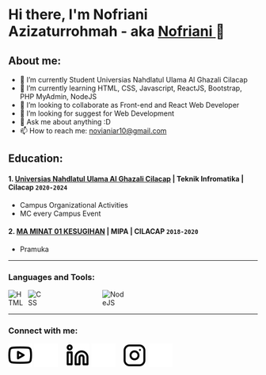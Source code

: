 # Hi there, I'm Nofriani Azizaturrohmah - aka [Nofriani ](https://www.youtube.com/channel/UCEiT6OOrQQshO7nM5t7mgTg) 👋
## About me:
- 🔭 I’m currently Student Universias Nahdlatul Ulama Al Ghazali Cilacap
- 🌱 I’m currently learning HTML, CSS, Javascript, ReactJS, Bootstrap, PHP MyAdmin, NodeJS
- 👯 I’m looking to collaborate as Front-end and React Web Developer
- 🤔 I’m looking for suggest for Web Development
- 💬 Ask me about anything :D
- 📫 How to reach me: novianiar10@gmail.com

## Education:

#### 1. [Universias Nahdlatul Ulama Al Ghazali Cilacap](https://www.unugha.ac.id) | Teknik Infromatika | Cilacap `2020-2024`
   - Campus Organizational Activities
   - MC every Campus Event
 #### 2. [MA MINAT 01 KESUGIHAN](https://maminat-clp.sch.id/) | MIPA | CILACAP `2018-2020`
   - Pramuka

---

### Languages and Tools:

[<img align="left" alt="HTML" width="30px" src="https://encrypted-tbn0.gstatic.com/images?q=tbn:ANd9GcQpngGRjYX1ca7qAADU3K6eGLj7ShQE3L2otdzfryl_Y9Ht2QRoQKYQbsXd36XIxMbYOw0&usqp=CAU" style="padding-right:10px;" />][webdev]
[<img align="left" alt="CSS" width="30px" src="https://upload.wikimedia.org/wikipedia/commons/thumb/d/d5/CSS3_logo_and_wordmark.svg/1200px-CSS3_logo_and_wordmark.svg.png" style="padding-right:10px;" />][webdev]
[<img align="left" alt="JavaScript" width="30px" src="data:image/gif;base64,R0lGODlhAQABAIAAAP///////yH5BAEKAAEALAAAAAABAAEAAAICTAEAOw==" style="padding-right:10px;" />][webdev]
[<img align="left" alt="Bootstrap" width="30px" src="data:image/gif;base64,R0lGODlhAQABAIAAAP///////yH5BAEKAAEALAAAAAABAAEAAAICTAEAOw==" style="padding-right:10px;" />][webdev]
[<img align="left" alt="PHP MyAdmin" width="30px" src="data:image/gif;base64,R0lGODlhAQABAIAAAP///////yH5BAEKAAEALAAAAAABAAEAAAICTAEAOw==" style="padding-right:0px;" />][webdev]
[<img align="left" alt="NodeJS" width="50px" src="https://upload.wikimedia.org/wikipedia/commons/thumb/d/d9/Node.js_logo.svg/1200px-Node.js_logo.svg.png" style="padding-right:10px;" />][webdev]

<br />
<br />

---
### Connect with me:

[![website](./img/youtube-light.svg)](https://www.youtube.com/channel/UCEiT6OOrQQshO7nM5t7mgTg-light-mode-only)
[![website](./img/youtube-dark.svg)](https://www.youtube.com/channel/UCEiT6OOrQQshO7nM5t7mgTg-dark-mode-only)
&nbsp;&nbsp;
[![website](./img/linkedin-light.svg)](https://www.linkedin.com/in/vincentwidyan#gh-light-mode-only)
[![website](./img/linkedin-dark.svg)](https://www.linkedin.com/in/vincentwidyan#gh-dark-mode-only)
&nbsp;&nbsp;
[![website](./img/instagram-light.svg)](https://instagram.com/noni_azizah23?igshid=ZmZhODViOGI=-light-mode-only)
[![website](./img/instagram-dark.svg)](https://instagram.com/noni_azizah23?igshid=ZmZhODViOGI=-dark-mode-only)



[webdev]: https://github.com/vincentwidyan/vincentwidyan
